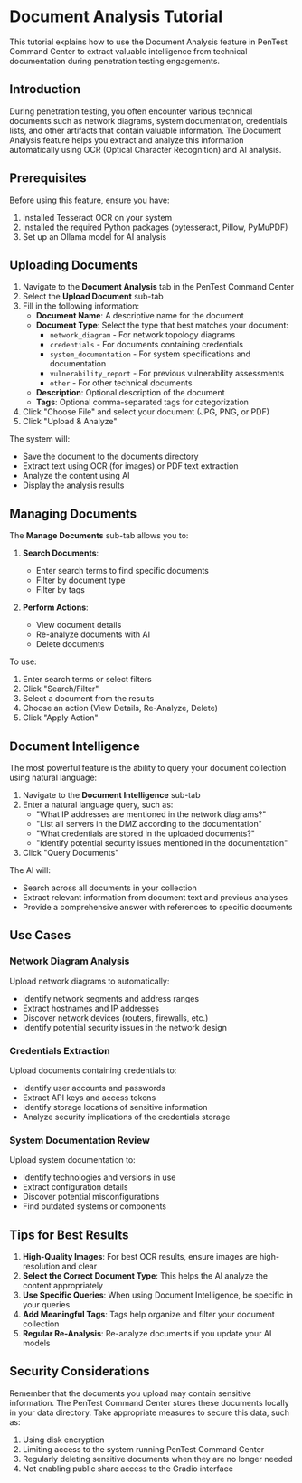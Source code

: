 # Document Analysis Tutorial

This tutorial explains how to use the Document Analysis feature in PenTest Command Center to extract valuable intelligence from technical documentation during penetration testing engagements.

## Introduction

During penetration testing, you often encounter various technical documents such as network diagrams, system documentation, credentials lists, and other artifacts that contain valuable information. The Document Analysis feature helps you extract and analyze this information automatically using OCR (Optical Character Recognition) and AI analysis.

## Prerequisites

Before using this feature, ensure you have:

1. Installed Tesseract OCR on your system
2. Installed the required Python packages (pytesseract, Pillow, PyMuPDF)
3. Set up an Ollama model for AI analysis

## Uploading Documents

1. Navigate to the **Document Analysis** tab in the PenTest Command Center
2. Select the **Upload Document** sub-tab
3. Fill in the following information:
   - **Document Name**: A descriptive name for the document
   - **Document Type**: Select the type that best matches your document:
     - `network_diagram` - For network topology diagrams
     - `credentials` - For documents containing credentials
     - `system_documentation` - For system specifications and documentation
     - `vulnerability_report` - For previous vulnerability assessments
     - `other` - For other technical documents
   - **Description**: Optional description of the document
   - **Tags**: Optional comma-separated tags for categorization
4. Click "Choose File" and select your document (JPG, PNG, or PDF)
5. Click "Upload & Analyze"

The system will:
- Save the document to the documents directory
- Extract text using OCR (for images) or PDF text extraction
- Analyze the content using AI
- Display the analysis results

## Managing Documents

The **Manage Documents** sub-tab allows you to:

1. **Search Documents**:
   - Enter search terms to find specific documents
   - Filter by document type
   - Filter by tags

2. **Perform Actions**:
   - View document details
   - Re-analyze documents with AI
   - Delete documents

To use:
1. Enter search terms or select filters
2. Click "Search/Filter"
3. Select a document from the results
4. Choose an action (View Details, Re-Analyze, Delete)
5. Click "Apply Action"

## Document Intelligence

The most powerful feature is the ability to query your document collection using natural language:

1. Navigate to the **Document Intelligence** sub-tab
2. Enter a natural language query, such as:
   - "What IP addresses are mentioned in the network diagrams?"
   - "List all servers in the DMZ according to the documentation"
   - "What credentials are stored in the uploaded documents?"
   - "Identify potential security issues mentioned in the documentation"
3. Click "Query Documents"

The AI will:
- Search across all documents in your collection
- Extract relevant information from document text and previous analyses
- Provide a comprehensive answer with references to specific documents

## Use Cases

### Network Diagram Analysis

Upload network diagrams to automatically:
- Identify network segments and address ranges
- Extract hostnames and IP addresses
- Discover network devices (routers, firewalls, etc.)
- Identify potential security issues in the network design

### Credentials Extraction

Upload documents containing credentials to:
- Identify user accounts and passwords
- Extract API keys and access tokens
- Identify storage locations of sensitive information
- Analyze security implications of the credentials storage

### System Documentation Review

Upload system documentation to:
- Identify technologies and versions in use
- Extract configuration details
- Discover potential misconfigurations
- Find outdated systems or components

## Tips for Best Results

1. **High-Quality Images**: For best OCR results, ensure images are high-resolution and clear
2. **Select the Correct Document Type**: This helps the AI analyze the content appropriately
3. **Use Specific Queries**: When using Document Intelligence, be specific in your queries
4. **Add Meaningful Tags**: Tags help organize and filter your document collection
5. **Regular Re-Analysis**: Re-analyze documents if you update your AI models

## Security Considerations

Remember that the documents you upload may contain sensitive information. The PenTest Command Center stores these documents locally in your data directory. Take appropriate measures to secure this data, such as:

1. Using disk encryption
2. Limiting access to the system running PenTest Command Center
3. Regularly deleting sensitive documents when they are no longer needed
4. Not enabling public share access to the Gradio interface 
